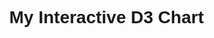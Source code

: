 <!DOCTYPE html>
<html lang="en">
<head>
  <meta charset="UTF-8" />
  <meta name="viewport" content="width=device-width, initial-scale=1.0"/>
  <title>My D3 Chart</title>
  <style>
    body { font-family: sans-serif; margin: 2rem; }
    .observablehq-chart {
      max-width: 960px;
      margin: 0 auto;
    }
  </style>
</head>
<body>

<h1>My Interactive D3 Chart</h1>
<div id="chart" class="observablehq-chart"></div>

<!-- Load Observable Runtime -->
<script type="module">
  import define from "https://api.observablehq.com/d/2b350a58d17c8f13.js?v=3";
  import {Runtime, Inspector} from "https://cdn.jsdelivr.net/npm/@observablehq/runtime@4/dist/runtime.js";

  new Runtime().module(define, name => {
    if (name === "chart") return new Inspector(document.getElementById("chart"));
  });
</script>

</body>
</html>
